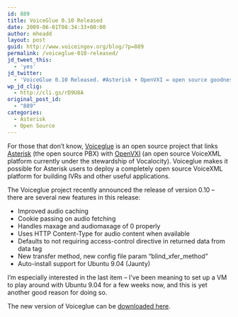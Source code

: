 ```yaml
---
id: 889
title: VoiceGlue 0.10 Released
date: 2009-06-01T08:34:33+00:00
author: mheadd
layout: post
guid: http://www.voiceingov.org/blog/?p=889
permalink: /voiceglue-010-released/
jd_tweet_this:
  - 'yes'
jd_twitter:
  - 'VoiceGlue 0.10 Released. #Asterisk + OpenVXI = open source goodness! #opensource #voip #ubuntu'
wp_jd_clig:
  - http://cli.gs/rD9U8A
original_post_id:
  - "889"
categories:
  - Asterisk
  - Open Source
---
```

For those that don’t know, <a href="http://www.voiceglue.org/" target="_blank">Voiceglue</a> is an open source project that links <a href="http://www.asterisk.org/" target="_blank">Asterisk</a> (the open source PBX) with <a href="http://www.speech.cs.cmu.edu/openvxi/index.html" target="_blank">OpenVXI</a> (an open source VoiceXML platform currently under the stewardship of Vocalocity). Voiceglue makes it possible for Asterisk users to deploy a completely open source VoiceXML platform for building IVRs and other useful applications.

The Voiceglue project recently announced the release of version 0.10 &#8211; there are several new features in this release:

  * Improved audio caching
  * Cookie passing on audio fetching
  * Handles maxage and audiomaxage of 0 properly
  * Uses HTTP Content-Type for audio content when available
  * Defaults to not requiring access-control directive in returned data from data tag
  * New transfer method, new config file param &#8220;blind\_xfer\_method&#8221;
  * Auto-install support for Ubuntu 9.04 (Jaunty)

I&#8217;m especially interested in the last item &#8211; I&#8217;ve been meaning to set up a VM to play around with Ubuntu 9.04 for a few weeks now, and this is yet another good reason for doing so.

The new version of Voiceglue can be <a href="http://www.voiceglue.org/download/" target="_blank">downloaded here</a>.